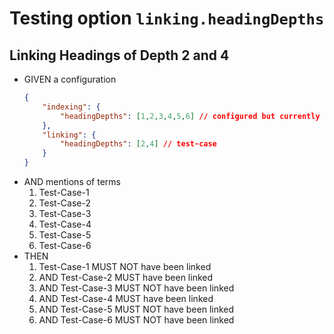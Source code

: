# Testing option `linking.headingDepths`

## Linking Headings of Depth 2 and 4

- GIVEN a configuration
    ~~~json
    {
        "indexing": {
            "headingDepths": [1,2,3,4,5,6] // configured but currently also default
        },
        "linking": {
            "headingDepths": [2,4] // test-case
        }
    }
    ~~~
- AND mentions of terms
  1. Test-Case-1
  1. Test-Case-2
  1. Test-Case-3
  1. Test-Case-4
  1. Test-Case-5
  1. Test-Case-6
- THEN
  1. Test-Case-1 MUST NOT have been linked
  1. AND Test-Case-2 MUST have been linked
  1. AND Test-Case-3 MUST NOT have been linked
  1. AND Test-Case-4 MUST have been linked
  1. AND Test-Case-5 MUST NOT have been linked
  1. AND Test-Case-6 MUST NOT have been linked

